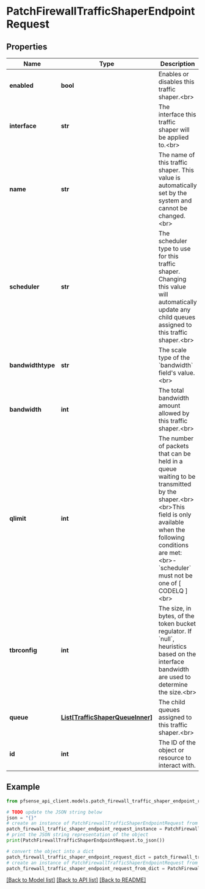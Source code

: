 # PatchFirewallTrafficShaperEndpointRequest


## Properties

Name | Type | Description | Notes
------------ | ------------- | ------------- | -------------
**enabled** | **bool** | Enables or disables this traffic shaper.&lt;br&gt; | [optional] [default to True]
**interface** | **str** | The interface this traffic shaper will be applied to.&lt;br&gt; | [optional] 
**name** | **str** | The name of this traffic shaper. This value is automatically set by the system and cannot be changed.&lt;br&gt; | [optional] [readonly] 
**scheduler** | **str** | The scheduler type to use for this traffic shaper. Changing this value will automatically update any child queues assigned to this traffic shaper.&lt;br&gt; | [optional] 
**bandwidthtype** | **str** | The scale type of the &#x60;bandwidth&#x60; field&#39;s value.&lt;br&gt; | [optional] 
**bandwidth** | **int** | The total bandwidth amount allowed by this traffic shaper.&lt;br&gt; | [optional] 
**qlimit** | **int** | The number of packets that can be held in a queue waiting to be transmitted by the shaper.&lt;br&gt;&lt;br&gt;This field is only available when the following conditions are met:&lt;br&gt;- &#x60;scheduler&#x60; must not be one of [ CODELQ ]&lt;br&gt; | [optional] [default to 50]
**tbrconfig** | **int** | The size, in bytes, of the token bucket regulator. If &#x60;null&#x60;, heuristics based on the interface bandwidth are used to determine the size.&lt;br&gt; | [optional] 
**queue** | [**List[TrafficShaperQueueInner]**](TrafficShaperQueueInner.md) | The child queues assigned to this traffic shaper.&lt;br&gt; | [optional] 
**id** | **int** | The ID of the object or resource to interact with. | 

## Example

```python
from pfsense_api_client.models.patch_firewall_traffic_shaper_endpoint_request import PatchFirewallTrafficShaperEndpointRequest

# TODO update the JSON string below
json = "{}"
# create an instance of PatchFirewallTrafficShaperEndpointRequest from a JSON string
patch_firewall_traffic_shaper_endpoint_request_instance = PatchFirewallTrafficShaperEndpointRequest.from_json(json)
# print the JSON string representation of the object
print(PatchFirewallTrafficShaperEndpointRequest.to_json())

# convert the object into a dict
patch_firewall_traffic_shaper_endpoint_request_dict = patch_firewall_traffic_shaper_endpoint_request_instance.to_dict()
# create an instance of PatchFirewallTrafficShaperEndpointRequest from a dict
patch_firewall_traffic_shaper_endpoint_request_from_dict = PatchFirewallTrafficShaperEndpointRequest.from_dict(patch_firewall_traffic_shaper_endpoint_request_dict)
```
[[Back to Model list]](../README.md#documentation-for-models) [[Back to API list]](../README.md#documentation-for-api-endpoints) [[Back to README]](../README.md)


